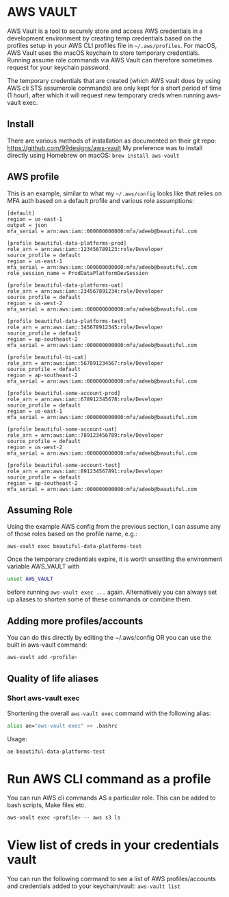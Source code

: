 # AWS VAULT

AWS Vault is a tool to securely store and access AWS credentials in a development environment by creating temp credentials based on the profiles setup in your AWS CLI profiles file in `~/.aws/profiles`. For macOS, AWS Vault uses the macOS keychain to store temporary credentials. Running assume role commands via AWS Vault can therefore sometimes request for your keychain password.

The temporary credentials that are created (which AWS vault does by using AWS cli STS assumerole commands) are only kept for a short period of time (1 hour), after which it will request new temporary creds when running aws-vault exec.

## Install
There are various methods of installation as documented on their git repo: https://github.com/99designs/aws-vault
My preference was to install directly using Homebrew on macOS: `brew install aws-vault`

## AWS profile
This is an example, similar to what my `~/.aws/config` looks like that relies on MFA auth based on a default profile and various role assumptions:

```
[default]
region = us-east-1
output = json
mfa_serial = arn:aws:iam::000000000000:mfa/adeeb@beautiful.com

[profile beautiful-data-platforms-prod]
role_arn = arn:aws:iam::123456789123:role/Developer
source_profile = default
region = us-east-1
mfa_serial = arn:aws:iam::000000000000:mfa/adeeb@beautiful.com
role_session_name = ProdDataPlatformDevSession

[profile beautiful-data-platforms-uat]
role_arn = arn:aws:iam::234567891234:role/Developer
source_profile = default
region = us-west-2
mfa_serial = arn:aws:iam::000000000000:mfa/adeeb@beautiful.com

[profile beautiful-data-platforms-test]
role_arn = arn:aws:iam::345678912345:role/Developer
source_profile = default
region = ap-southeast-2
mfa_serial = arn:aws:iam::000000000000:mfa/adeeb@beautiful.com

[profile beautiful-bi-uat]
role_arn = arn:aws:iam::567891234567:role/Developer
source_profile = default
region = ap-southeast-2
mfa_serial = arn:aws:iam::000000000000:mfa/adeeb@beautiful.com

[profile beautiful-some-account-prod]
role_arn = arn:aws:iam::678912345678:role/Developer
source_profile = default
region = us-east-1
mfa_serial = arn:aws:iam::000000000000:mfa/adeeb@beautiful.com

[profile beautiful-some-account-uat]
role_arn = arn:aws:iam::789123456789:role/Developer
source_profile = default
region = us-west-2
mfa_serial = arn:aws:iam::000000000000:mfa/adeeb@beautiful.com

[profile beautiful-some-account-test]
role_arn = arn:aws:iam::891234567891:role/Developer
source_profile = default
region = ap-southeast-2
mfa_serial = arn:aws:iam::000000000000:mfa/adeeb@beautiful.com

```

## Assuming Role
Using the example AWS config from the previous section, I can assume any of those roles based on the profile name, e.g.:
```bashrc
aws-vault exec beautiful-data-platforms-test
```
Once the temporary credentials expire, it is worth unsetting the environment variable AWS_VAULT with
```bash
unset AWS_VAULT
```
before running `aws-vault exec ...` again.
Alternatively you can always set up aliases to shorten some of these commands or combine them.

## Adding more profiles/accounts
You can do this directly by editing the ~/.aws/config OR you can use the built in aws-vault command:
```bash
aws-vault add <profile>
```

## Quality of life aliases
### Short aws-vault exec
Shortening the overall `aws-vault exec` command with the following alias:
```bash
alias ae="aws-vault exec" >> .bashrc
```
Usage:
```bash
ae beautiful-data-platforms-test
```

# Run AWS CLI command as a profile
You can run AWS cli commands AS a particular role. This can be added to bash scripts, Make files etc.
```bash
aws-vault exec <profile> -- aws s3 ls
```

# View list of creds in your credentials vault
You can run the following command to see a list of AWS profiles/accounts and credentials added to your keychain/vault: `aws-vault list`
